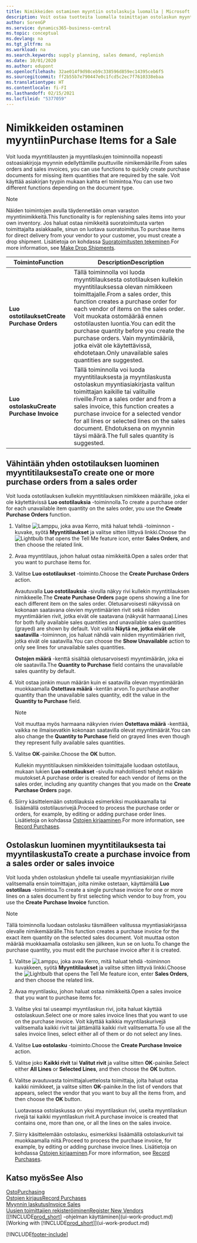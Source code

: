 ```yaml
---
title: Nimikkeiden ostaminen myyntiin ostolaskuja luomalla | Microsoft Docs
description: Voit ostaa tuotteita luomalla toimittajan ostolaskun myyntilaskusta.
author: SorenGP
ms.service: dynamics365-business-central
ms.topic: conceptual
ms.devlang: na
ms.tgt_pltfrm: na
ms.workload: na
ms.search.keywords: supply planning, sales demand, replenish
ms.date: 10/01/2020
ms.author: edupont
ms.openlocfilehash: 32ae014f9d98ceb9c338596d859ec14395ceb6f5
ms.sourcegitcommit: ff2b55b7e790447e0c1fcd5c2ec7f7610338ebaa
ms.translationtype: HT
ms.contentlocale: fi-FI
ms.lasthandoff: 02/15/2021
ms.locfileid: "5377059"
---
```

# <a name="purchase-items-for-a-sale"></a><span data-ttu-id="60067-103">Nimikkeiden ostaminen myyntiin</span><span class="sxs-lookup"><span data-stu-id="60067-103">Purchase Items for a Sale</span></span>
<span data-ttu-id="60067-104">Voit luoda myyntitilausten ja myyntilaskujen toiminnoilla nopeasti ostoasiakirjoja myynnin edellyttämille puuttuville nimikemäärille.</span><span class="sxs-lookup"><span data-stu-id="60067-104">From sales orders and sales invoices, you can use functions to quickly create purchase documents for missing item quantities that are required by the sale.</span></span> <span data-ttu-id="60067-105">Voit käyttää asiakirjan tyypin mukaan kahta eri toimintoa.</span><span class="sxs-lookup"><span data-stu-id="60067-105">You can use two different functions depending on the document type.</span></span>

> [!Note]
> <span data-ttu-id="60067-106">Näiden toimintojen avulla täydennetään oman varaston myyntinimikkeitä.</span><span class="sxs-lookup"><span data-stu-id="60067-106">This functionality is for replenishing sales items into your own inventory.</span></span> <span data-ttu-id="60067-107">Jos haluat ostaa nimikkeitä suoratoimitusta varten toimittajalta asiakkaalle, sinun on luotava suoratoimitus.</span><span class="sxs-lookup"><span data-stu-id="60067-107">To purchase items for direct delivery from your vendor to your customer, you must create a drop shipment.</span></span> <span data-ttu-id="60067-108">Lisätietoja on kohdassa [Suoratoimitusten tekeminen](sales-how-drop-shipment.md).</span><span class="sxs-lookup"><span data-stu-id="60067-108">For more information, see [Make Drop Shipments](sales-how-drop-shipment.md).</span></span>   

|<span data-ttu-id="60067-109">Toiminto</span><span class="sxs-lookup"><span data-stu-id="60067-109">Function</span></span>|<span data-ttu-id="60067-110">Description</span><span class="sxs-lookup"><span data-stu-id="60067-110">Description</span></span>|
|--------|-----------|
|<span data-ttu-id="60067-111">**Luo ostotilaukset**</span><span class="sxs-lookup"><span data-stu-id="60067-111">**Create Purchase Orders**</span></span>|<span data-ttu-id="60067-112">Tällä toiminnolla voi luoda myyntitilauksesta ostotilauksen kullekin myyntitilauksessa olevan nimikkeen toimittajalle.</span><span class="sxs-lookup"><span data-stu-id="60067-112">From a sales order, this function creates a purchase order for each vendor of items on the sales order.</span></span> <span data-ttu-id="60067-113">Voit muokata ostomäärää ennen ostotilausten luontia.</span><span class="sxs-lookup"><span data-stu-id="60067-113">You can edit the purchase quantity before you create the purchase orders.</span></span> <span data-ttu-id="60067-114">Vain myyntimääriä, jotka eivät ole käytettävissä, ehdotetaan.</span><span class="sxs-lookup"><span data-stu-id="60067-114">Only unavailable sales quantities are suggested.</span></span>
|<span data-ttu-id="60067-115">**Luo ostolasku**</span><span class="sxs-lookup"><span data-stu-id="60067-115">**Create Purchase Invoice**</span></span>|<span data-ttu-id="60067-116">Tällä toiminnolla voi luoda myyntitilauksesta ja myyntilaskusta ostolaskun myyntiasiakirjasta valitun toimittajan kaikille tai valituille riveille.</span><span class="sxs-lookup"><span data-stu-id="60067-116">From a sales order and from a sales invoice, this function creates a purchase invoice for a selected vendor for all lines or selected lines on the sales document.</span></span> <span data-ttu-id="60067-117">Ehdotuksena on myynnin täysi määrä.</span><span class="sxs-lookup"><span data-stu-id="60067-117">The full sales quantity is suggested.</span></span>|

## <a name="to-create-one-or-more-purchase-orders-from-a-sales-order"></a><span data-ttu-id="60067-118">Vähintään yhden ostotilauksen luominen myyntitilauksesta</span><span class="sxs-lookup"><span data-stu-id="60067-118">To create one or more purchase orders from a sales order</span></span>
<span data-ttu-id="60067-119">Voit luoda ostotilauksen kullekin myyntitilauksen nimikkeen määrälle, joka ei ole käytettävissä **Luo ostotilauksia** -toiminnolla.</span><span class="sxs-lookup"><span data-stu-id="60067-119">To create a purchase order for each unavailable item quantity on the sales order, you use the **Create Purchase Orders** function.</span></span>

1. <span data-ttu-id="60067-120">Valitse ![Lamppu, joka avaa Kerro, mitä haluat tehdä -toiminnon](media/ui-search/search_small.png "Kerro, mitä haluat tehdä") -kuvake, syötä **Myyntitilaukset** ja valitse sitten liittyvä linkki.</span><span class="sxs-lookup"><span data-stu-id="60067-120">Choose the ![Lightbulb that opens the Tell Me feature](media/ui-search/search_small.png "Tell me what you want to do") icon, enter **Sales Orders**, and then choose the related link.</span></span>
2. <span data-ttu-id="60067-121">Avaa myyntitilaus, johon haluat ostaa nimikkeitä.</span><span class="sxs-lookup"><span data-stu-id="60067-121">Open a sales order that you want to purchase items for.</span></span>
3. <span data-ttu-id="60067-122">Valitse **Luo ostotilaukset** -toiminto.</span><span class="sxs-lookup"><span data-stu-id="60067-122">Choose the **Create Purchase Orders** action.</span></span>

    <span data-ttu-id="60067-123">Avautuvalla **Luo ostotilauksia** -sivulla näkyy rivi kullekin myyntitilauksen nimikkeelle.</span><span class="sxs-lookup"><span data-stu-id="60067-123">The **Create Purchase Orders** page opens showing a line for each different item on the sales order.</span></span> <span data-ttu-id="60067-124">Oletusarvoisesti näkyvissä on kokonaan saatavana olevien myyntimäärien rivit sekä niiden myyntimäärien rivit, jotka eivät ole saatavana (näkyvät harmaana).</span><span class="sxs-lookup"><span data-stu-id="60067-124">Lines for both fully available sales quantities and unavailable sales quantities (grayed) are shown by default.</span></span> <span data-ttu-id="60067-125">Voit valita **Näytä ne, jotka eivät ole saatavilla** -toiminnon, jos haluat nähdä vain niiden myyntimäärien rivit, jotka eivät ole saatavilla.</span><span class="sxs-lookup"><span data-stu-id="60067-125">You can choose the **Show Unavailable** action to only see lines for unavailable sales quantities.</span></span>

    <span data-ttu-id="60067-126">**Ostojen määrä** -kenttä sisältää oletusarvoisesti myyntimäärän, joka ei ole saatavilla.</span><span class="sxs-lookup"><span data-stu-id="60067-126">The **Quantity to Purchase** field contains the unavailable sales quantity by default.</span></span>
4. <span data-ttu-id="60067-127">Voit ostaa jonkin muun määrän kuin ei saatavilla olevan myyntimäärän muokkaamalla **Ostettava määrä** -kentän arvon.</span><span class="sxs-lookup"><span data-stu-id="60067-127">To purchase another quantity than the unavailable sales quantity, edit the value in the **Quantity to Purchase** field.</span></span>

    > [!NOTE]  
    >   <span data-ttu-id="60067-128">Voit muuttaa myös harmaana näkyvien rivien **Ostettava määrä** -kenttää, vaikka ne ilmaisevatkin kokonaan saatavilla olevat myyntimäärät.</span><span class="sxs-lookup"><span data-stu-id="60067-128">You can also change the **Quantity to Purchase** field on grayed lines even though they represent fully available sales quantities.</span></span>
5. <span data-ttu-id="60067-129">Valitse **OK**-painike.</span><span class="sxs-lookup"><span data-stu-id="60067-129">Choose the **OK** button.</span></span>

    <span data-ttu-id="60067-130">Kullekin myyntitilauksen nimikkeiden toimittajalle luodaan ostotilaus, mukaan lukien **Luo ostotilaukset** -sivulla mahdollisesti tehdyt määrän muutokset.</span><span class="sxs-lookup"><span data-stu-id="60067-130">A purchase order is created for each vendor of items on the sales order, including any quantity changes that you made on the **Create Purchase Orders** page.</span></span>
7. <span data-ttu-id="60067-131">Siirry käsittelemään ostotilauksia esimerkiksi muokkaamalla tai lisäämällä ostotilausrivejä.</span><span class="sxs-lookup"><span data-stu-id="60067-131">Proceed to process the purchase order or orders, for example, by editing or adding purchase order lines.</span></span> <span data-ttu-id="60067-132">Lisätietoja on kohdassa [Ostojen kirjaaminen](purchasing-how-record-purchases.md).</span><span class="sxs-lookup"><span data-stu-id="60067-132">For more information, see [Record Purchases](purchasing-how-record-purchases.md).</span></span>


## <a name="to-create-a-purchase-invoice-from-a-sales-order-or-sales-invoice"></a><span data-ttu-id="60067-133">Ostolaskun luominen myyntitilauksesta tai myyntilaskusta</span><span class="sxs-lookup"><span data-stu-id="60067-133">To create a purchase invoice from a sales order or sales invoice</span></span>
<span data-ttu-id="60067-134">Voit luoda yhden ostolaskun yhdelle tai usealle myyntiasiakirjan riville valitsemalla ensin toimittajan, jolta nimike ostetaan, käyttämällä **Luo ostotilaus** -toimintoa.</span><span class="sxs-lookup"><span data-stu-id="60067-134">To create a single purchase invoice for one or more lines on a sales document by first selecting which vendor to buy from, you use the **Create Purchase Invoice** function.</span></span>

> [!NOTE]  
>   <span data-ttu-id="60067-135">Tällä toiminnolla luodaan ostolasku täsmälleen valitussa myyntiasiakirjassa olevalle nimikemäärälle.</span><span class="sxs-lookup"><span data-stu-id="60067-135">This function creates a purchase invoice for the exact item quantity on the selected sales document.</span></span> <span data-ttu-id="60067-136">Voit muuttaa oston määrää muokkaamalla ostolasku sen jälkeen, kun se on luotu.</span><span class="sxs-lookup"><span data-stu-id="60067-136">To change the purchase quantity, you must edit the purchase invoice after it is created.</span></span>  

1. <span data-ttu-id="60067-137">Valitse ![Lamppu, joka avaa Kerro, mitä haluat tehdä -toiminnon](media/ui-search/search_small.png "Kerro, mitä haluat tehdä") kuvakkeen, syötä **Myyntitilaukset** ja valitse sitten liittyvä linkki.</span><span class="sxs-lookup"><span data-stu-id="60067-137">Choose the ![Lightbulb that opens the Tell Me feature](media/ui-search/search_small.png "Tell me what you want to do") icon, enter **Sales Orders**, and then choose the related link.</span></span>
2. <span data-ttu-id="60067-138">Avaa myyntilasku, johon haluat ostaa nimikkeitä.</span><span class="sxs-lookup"><span data-stu-id="60067-138">Open a sales invoice that you want to purchase items for.</span></span>
3. <span data-ttu-id="60067-139">Valitse yksi tai useampi myyntilaskun rivi, joita haluat käyttää ostolaskuun.</span><span class="sxs-lookup"><span data-stu-id="60067-139">Select one or more sales invoice lines that you want to use on the purchase invoice.</span></span> <span data-ttu-id="60067-140">Voit käyttää kaikkia myyntilaskurivejä valitsemalla kaikki rivit tai jättämällä kaikki rivit valitsematta.</span><span class="sxs-lookup"><span data-stu-id="60067-140">To use all the sales invoice lines, select either all of them or do not select any lines.</span></span>
4. <span data-ttu-id="60067-141">Valitse **Luo ostolasku** -toiminto.</span><span class="sxs-lookup"><span data-stu-id="60067-141">Choose the **Create Purchase Invoice** action.</span></span>
5. <span data-ttu-id="60067-142">Valitse joko **Kaikki rivit** tai **Valitut rivit** ja valitse sitten **OK**-painike.</span><span class="sxs-lookup"><span data-stu-id="60067-142">Select either **All Lines** or **Selected Lines**, and then choose the **OK** button.</span></span>  
6. <span data-ttu-id="60067-143">Valitse avautuvasta toimittajaluettelosta toimittaja, jolta haluat ostaa kaikki nimikkeet, ja valitse sitten **OK**-painike.</span><span class="sxs-lookup"><span data-stu-id="60067-143">In the list of vendors that appears, select the vendor that you want to buy all the items from, and then choose the **OK** button.</span></span>

    <span data-ttu-id="60067-144">Luotavassa ostolaskussa on yksi myyntilaskun rivi, useita myyntilaskun rivejä tai kaikki myyntilaskun rivit.</span><span class="sxs-lookup"><span data-stu-id="60067-144">A purchase invoice is created that contains one, more than one, or all the lines on the sales invoice.</span></span>
7. <span data-ttu-id="60067-145">Siirry käsittelemään ostolasku, esimerkiksi lisäämällä ostolaskurivit tai muokkaamalla niitä.</span><span class="sxs-lookup"><span data-stu-id="60067-145">Proceed to process the purchase invoice, for example, by editing or adding purchase invoice lines.</span></span> <span data-ttu-id="60067-146">Lisätietoja on kohdassa [Ostojen kirjaaminen](purchasing-how-record-purchases.md).</span><span class="sxs-lookup"><span data-stu-id="60067-146">For more information, see [Record Purchases](purchasing-how-record-purchases.md).</span></span>

## <a name="see-also"></a><span data-ttu-id="60067-147">Katso myös</span><span class="sxs-lookup"><span data-stu-id="60067-147">See Also</span></span>
[<span data-ttu-id="60067-148">Osto</span><span class="sxs-lookup"><span data-stu-id="60067-148">Purchasing</span></span>](purchasing-manage-purchasing.md)  
[<span data-ttu-id="60067-149">Ostojen kirjaus</span><span class="sxs-lookup"><span data-stu-id="60067-149">Record Purchases</span></span>](purchasing-how-record-purchases.md)  
[<span data-ttu-id="60067-150">Myynnin laskutus</span><span class="sxs-lookup"><span data-stu-id="60067-150">Invoice Sales</span></span>](sales-how-invoice-sales.md)  
[<span data-ttu-id="60067-151">Uusien toimittajien rekisteröiminen</span><span class="sxs-lookup"><span data-stu-id="60067-151">Register New Vendors</span></span>](purchasing-how-register-new-vendors.md)  
<span data-ttu-id="60067-152">[[!INCLUDE[prod_short](includes/prod_short.md)] -ohjelman käyttäminen](ui-work-product.md)</span><span class="sxs-lookup"><span data-stu-id="60067-152">[Working with [!INCLUDE[prod_short](includes/prod_short.md)]](ui-work-product.md)</span></span>


[!INCLUDE[footer-include](includes/footer-banner.md)]